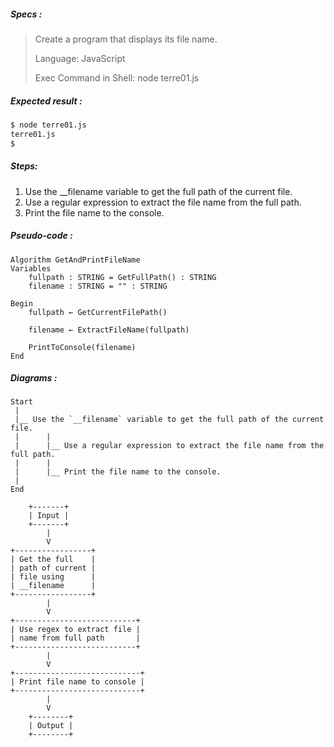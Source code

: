##### Specs :

> Create a program that displays its file name.
>
> Language: JavaScript
>
> Exec Command in Shell: node terre01.js

##### Expected result :

```sh
$ node terre01.js
terre01.js
$ 
```

##### Steps:

1.    Use the __filename variable to get the full path of the current file.
2.    Use a regular expression to extract the file name from the full path.
3.    Print the file name to the console.

##### Pseudo-code :

```
Algorithm GetAndPrintFileName
Variables
    fullpath : STRING = GetFullPath() : STRING
    filename : STRING = "" : STRING

Begin
    fullpath ← GetCurrentFilePath()

    filename ← ExtractFileName(fullpath)

    PrintToConsole(filename)
End
```

##### Diagrams :

```
Start
 |
 |__ Use the `__filename` variable to get the full path of the current file.
 |      |
 |      |__ Use a regular expression to extract the file name from the full path.
 |      |
 |      |__ Print the file name to the console.
 |
End
```

```
    +-------+
    | Input |
    +-------+
        |
        V
+-----------------+
| Get the full    |
| path of current |
| file using      |
| __filename      |
+-----------------+
        |
        V
+---------------------------+
| Use regex to extract file |
| name from full path       |
+---------------------------+
        |
        V
+----------------------------+
| Print file name to console |
+----------------------------+
        |
        V
    +--------+
    | Output |
    +--------+
```
